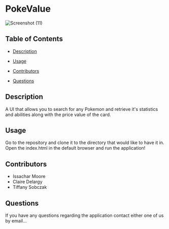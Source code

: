 # PokeValue

![Screenshot (11)](https://user-images.githubusercontent.com/93059565/147293033-5726fcb8-d4d1-4de5-9c25-135c795e4d76.png)

## Table of Contents

* [Description](#description)

* [Usage](#usage)

* [Contributors](#contributors)

* [Questions](#questions)

## Description

A UI that allows you to search for any Pokemon and retrieve it's statistics and abilities along with the price value of the card.

## Usage

Go to the repository and clone it to the directory that would like to have it in. Open the index.html in the default browser and run the application!

## Contributors

* Issachar Moore
* Claire Delargy
* Tiffany Sobczak

## Questions

If you have any questions regarding the application contact either one of us by email...



